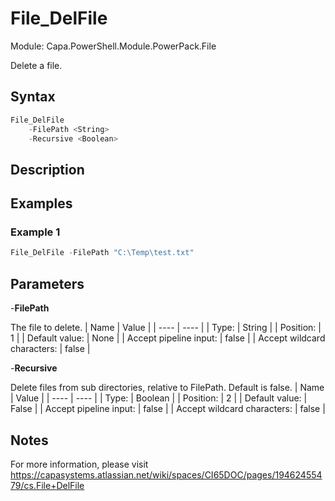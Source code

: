 # File_DelFile
Module: Capa.PowerShell.Module.PowerPack.File

Delete a file.

## Syntax

```powershell
File_DelFile
	-FilePath <String>
	-Recursive <Boolean>
```

## Description



## Examples

### Example 1
```powershell
File_DelFile -FilePath "C:\Temp\test.txt"
```
    

## Parameters

-**FilePath**

The file to delete.
| Name | Value |
| ---- | ---- |
| Type: | String |
| Position: | 1 | 
| Default value: | None | 
| Accept pipeline input: | false | 
| Accept wildcard characters: | false | 

-**Recursive**

Delete files from sub directories, relative to FilePath. Default is false.
| Name | Value |
| ---- | ---- |
| Type: | Boolean |
| Position: | 2 | 
| Default value: | False | 
| Accept pipeline input: | false | 
| Accept wildcard characters: | false | 


## Notes

For more information, please visit https://capasystems.atlassian.net/wiki/spaces/CI65DOC/pages/19462455479/cs.File+DelFile
